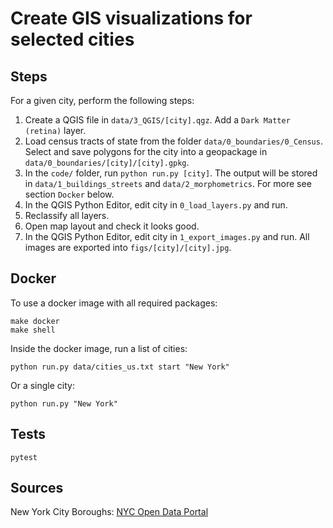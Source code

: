 # Create GIS visualizations for selected cities

## Steps

For a given city, perform the following steps:

1. Create a QGIS file in `data/3_QGIS/[city].qgz`. Add a `Dark Matter (retina)` layer.
2. Load census tracts of state from the folder `data/0_boundaries/0_Census`. Select and save polygons for the city into a geopackage in `data/0_boundaries/[city]/[city].gpkg`.
3. In the `code/` folder, run `python run.py [city]`. The output will be stored in `data/1_buildings_streets` and `data/2_morphometrics`. For more see section `Docker` below.
4. In the QGIS Python Editor, edit city in `0_load_layers.py` and run.
5. Reclassify all layers.
6. Open map layout and check it looks good.
7. In the QGIS Python Editor, edit city in `1_export_images.py` and run. All images are exported into `figs/[city]/[city].jpg`.

## Docker

To use a docker image with all required packages:
```
make docker
make shell
```

Inside the docker image, run a list of cities:
```
python run.py data/cities_us.txt start "New York"
```
Or a single city:
```
python run.py "New York"
```

## Tests

```
pytest
```

## Sources

New York City Boroughs: [NYC Open Data Portal](https://data.cityofnewyork.us/City-Government/Borough-Boundaries/tqmj-j8zm)
